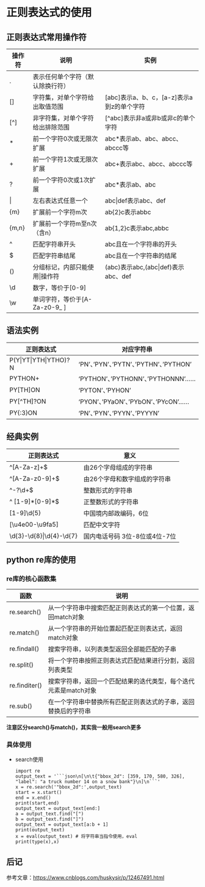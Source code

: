 # 正则表达式的使用

## 正则表达式常用操作符

|操作符 |	说明 |	实例|
|--|-- |-- |
|. 	|表示任何单个字符（默认除换行符）|| 	 
|[] |	字符集，对单个字符给出取值范围 |	[abc]表示a、b、c，[a-z]表示a到z的单个字符|
|[^] 	|非字符集，对单个字符给出排除范围 |	[^abc]表示非a或非b或非c的单个字符|
|* 	|前一个字符0次或无限次扩展| 	abc*表示ab、abc、abcc、abccc等|
|+ 	|前一个字符1次或无限次扩展 |	abc+表示abc、abcc、abccc等|
|? 	|前一个字符0次或1次扩展 	|abc*表示ab、abc |
|\| |左右表达式任意一个 |	abc\|def表示abc、def |
|{m} |	扩展前一个字符m次 |	ab{2}c表示abbc|
|{m,n} 	|扩展前一个字符m至n次（含n） 	|ab{1,2}c表示abc,abbc|
|^ 	|匹配字符串开头 	|abc且在一个字符串的开头|
|$ 	|匹配字符串结尾 	|abc且在一个字符串的结尾|
|() 	|分组标记，内部只能使用\|操作符 |(abc)表示abc,(abc\|def)表示abc、def|
|\d 	|数字，等价于[0-9]|
|\w 	|单词字符，等价于[A-Za-z0-9_ ]|

## 语法实例

|正则表达式 	|对应字符串|
|-|-|
|P(Y\|YT\|YTH\|YTHO)?N 	|‘PN’、’PYN’、’PYTN’、’PYTHN’、’PYTHON’|
|PYTHON+ 	|‘PYTHON’、’PYTHONN’、’PYTHONNN’……|
|PY[TH]ON 	|‘PYTON’、’PYHON’|
|PY[^TH]?ON |	‘PYON’、’PYaON’、’PYbON’、’PYcON’……|
|PY{:3}ON 	|‘PN’、’PYN’、’PYYN’、’PYYYN’|

## 经典实例

|正则表达式 	|意义|
|-|-|
|\^[A-Za-z]+$ 	|由26个字母组成的字符串|
|\^[A-Za-z0-9]+$ |	由26个字母和数字组成的字符串|
|^-?\d+$ 	|整数形式的字符串|
|^ [1-9]\*[0-9]*$ 	|正整数形式的字符串|
|[1-9]\d{5} 	|中国境内邮政编码，6位|
|[\u4e00-\u9fa5] |	匹配中文字符|
|\d{3}-\d{8}\|\d{4}-\d{7} |	国内电话号码 3位-8位或4位-7位|

## python re库的使用

### re库的核心函数集

|函数 	|说明|
|-|-|
|re.search() 	|从一个字符串中搜索匹配正则表达式的第一个位置，返回match对象|    
|re.match() 	|从一个字符串的开始位置起匹配正则表达式，返回match对象|
|re.findall() 	|搜索字符串，以列表类型返回全部能匹配的子串|
|re.split() 	|将一个字符串按照正则表达式匹配结果进行分割，返回列表类型|
|re.finditer() 	|搜索字符串，返回一个匹配结果的迭代类型，每个迭代元素是match对象|
|re.sub() 	    |在一个字符串中替换所有匹配正则表达式的子串，返回替换后的字符串|

**注意区分search()与match()，其实我一般用search更多**

### 具体使用

- search使用
  ```shell
  import re
  output_text = '```json\n[\n\t{"bbox_2d": [359, 170, 580, 326], "label": "a truck number 14 on a snow bank"}\n]\n```'
  x = re.search('"bbox_2d":',output_text)
  start = x.start()
  end = x.end()
  print(start,end)
  output_text = output_text[end:]
  a = output_text.find("[")
  b = output_text.find("]")
  output_text = output_text[a:b + 1]
  print(output_text)
  x = eval(output_text) # 将字符串当指令使用，eval
  print(type(x),x)
  ```

## 后记

参考文章：https://www.cnblogs.com/huskysir/p/12467491.html